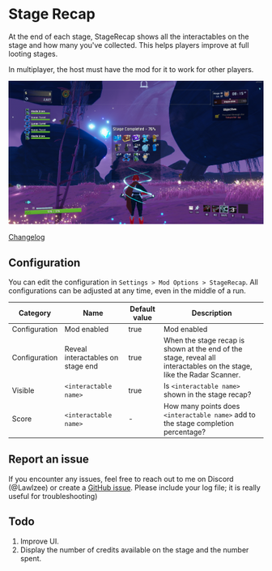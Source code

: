 # Stage Recap

At the end of each stage, StageRecap shows all the interactables on the stage and how many you've collected. This helps players improve at full looting stages.

In multiplayer, the host must have the mod for it to work for other players.

![screenshot](https://raw.githubusercontent.com/Lawlzee/StageReport/master/Assets/StageReport/Images/Example.png)

[Changelog](https://thunderstore.io/package/Lawlzee/StageRecap/changelog/)

## Configuration

You can edit the configuration in `Settings > Mod Options > StageRecap`. All configurations can be adjusted at any time, even in the middle of a run.

| Category      | Name                 | Default value    | Description                                                                                                                                                                      |
|---------------|----------------------|------------------|----------------------------------------------------------------------------------------------------------------------------------------------------------------------------------|                                        
| Configuration | Mod enabled          | true             | Mod enabled |
| Configuration | Reveal interactables on stage end | true | When the stage recap is shown at the end of the stage, reveal all interactables on the stage, like the Radar Scanner. |
| Visible       | `<interactable name>`| true             | Is `<interactable name>` shown in the stage recap? |
| Score         | `<interactable name>`| -                | How many points does `<interactable name>` add  to the stage completion percentage? |

## Report an issue

If you encounter any issues, feel free to reach out to me on Discord (@Lawlzee) or create a [GitHub issue](https://github.com/Lawlzee/StageReport/issues/new). Please include your log file; it is really useful for troubleshooting)


## Todo

1. Improve UI.
2. Display the number of credits available on the stage and the number spent.